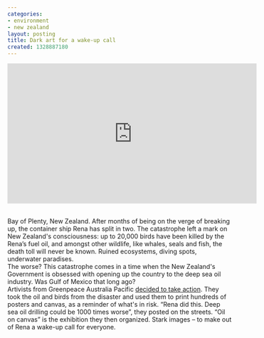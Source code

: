 ```yaml
---
categories:
- environment
- new zealand
layout: posting
title: Dark art for a wake-up call
created: 1328887180
---
```

<p><iframe allowfullscreen="" src="http://www.youtube.com/embed/5fEnjRXRrkM" frameborder="0" height="315" width="560"></iframe></p><p><br>Bay of Plenty, New Zealand. After months of being on the verge of breaking up, the container ship Rena has split in two. The catastrophe left a mark on New Zealand's consciousness: up to 20,000 birds have been killed by the Rena’s fuel oil, and amongst other wildlife, like whales, seals and fish, the death toll will never be known. Ruined ecosystems, diving spots, underwater paradises.<br> The worse? This catastrophe comes in a time when the New Zealand's Government is obsessed with opening up the country to the deep sea oil industry. Was Gulf of Mexico that long ago?<br> Artivists from Greenpeace Australia Pacific <a href="http://www.greenpeace.org.nz/oiloncanvas/">decided to take action</a>. They took the oil and birds from the disaster and used them to print hundreds of posters and canvas, as a reminder of what's in risk. “Rena did this. Deep sea oil drilling could be 1000 times worse”, they posted on the streets. “Oil on canvas” is the exhibition they then organized. Stark images – to make out of Rena a wake-up call for everyone.</p><p><img alt="" src="https://www.mastazine.net/assets/files/u27/Rena.jpg"></p>
